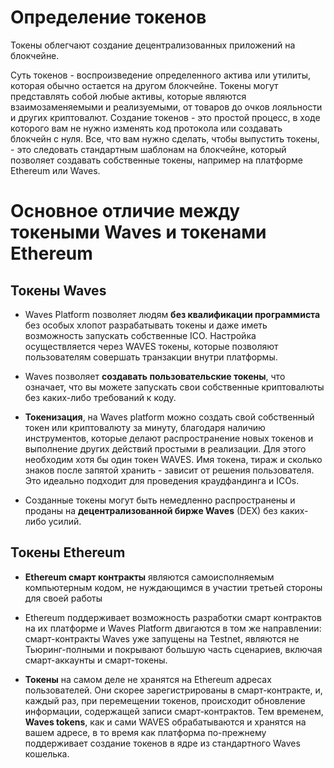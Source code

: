# Определение токенов

Токены облегчают создание децентрализованных приложений на блокчейне.

Суть токенов - воспроизведение определенного актива или утилиты, которая обычно остается на другом блокчейне. 
Токены могут представлять собой любые активы, которые являются взаимозаменяемыми и реализуемыми, от товаров до 
очков лояльности и других криптовалют. Создание токенов - это простой процесс, в ходе которого вам не нужно изменять код протокола или 
создавать блокчейн с нуля. Все, что вам нужно сделать, чтобы выпустить токены, - это следовать 
стандартным шаблонам на блокчейне, который позволяет создавать собственные токены, например на платформе Ethereum или Waves.

# Основное отличие между токеными Waves и токенами Ethereum

## Токены Waves

* Waves Platform позволяет людям **без квалификации программиста** без особых хлопот разрабатывать токены и даже иметь возможность запускать собственные ICO. Настройка осуществляется через WAVES токены, которые позволяют пользователям совершать транзакции внутри платформы.

* Waves позволяет **создавать пользовательские токены**, что означает, что вы можете запускать свои собственные криптовалюты 
без каких-либо требований к коду.

* **Токенизация**, на Waves platform можно создать свой собственный токен или криптовалюту за минуту, благодаря наличию инструментов, 
которые делают распространение новых токенов и выполнение других действий простыми в реализации. Для этого необходим хотя бы один токен WAVES.
Имя токена, тираж и сколько знаков после запятой хранить - зависит от решения пользователя. Это идеально подходит для проведения краудфандинга и ICOs.

* Созданные токены могут быть немедленно распространены и проданы на **децентрализованной бирже  Waves** (DEX) без каких-либо усилий. 

## Токены Ethereum 

* **Ethereum смарт контракты** являются самоисполняемым компьютерным кодом, не нуждающимся в участии третьей стороны для своей работы
* Ethereum поддерживает возможность разработки смарт контрактов на их платформе и Waves Platform двигаются в том же направлении: смарт-контракты Waves уже запущены на Testnet, являются не Тьюринг-полными и покрывают большую часть сценариев, включая смарт-аккаунты и смарт-токены.

* **Токены** на самом деле не хранятся на Ethereum адресах пользователей. Они скорее зарегистрированы в смарт-контракте, и, каждый раз, 
при перемещении токенов, происходит обновление информации, содержащей записи смарт-контрактов. Тем временем, **Waves tokens**, как и сами WAVES обрабатываются и хранятся на вашем адресе, в то время как платформа по-прежнему поддерживает создание токенов в ядре из стандартного Waves кошелька.


